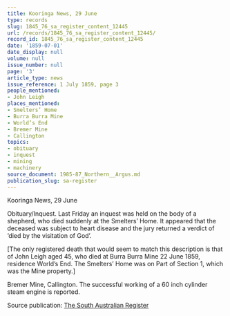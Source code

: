 ```yaml
---
title: Kooringa News, 29 June
type: records
slug: 1845_76_sa_register_content_12445
url: /records/1845_76_sa_register_content_12445/
record_id: 1845_76_sa_register_content_12445
date: '1859-07-01'
date_display: null
volume: null
issue_number: null
page: '3'
article_type: news
issue_reference: 1 July 1859, page 3
people_mentioned:
- John Leigh
places_mentioned:
- Smelters’ Home
- Burra Burra Mine
- World’s End
- Bremer Mine
- Callington
topics:
- obituary
- inquest
- mining
- machinery
source_document: 1985-87_Northern__Argus.md
publication_slug: sa-register
---
```


Kooringa News, 29 June

Obituary/Inquest.  Last Friday an inquest was held on the body of a shepherd, who died suddenly at the Smelters’ Home.  It appeared that the deceased was subject to heart disease and the jury returned a verdict of ‘died by the visitation of God’.

[The only registered death that would seem to match this description is that of John Leigh aged 45, who died at Burra Burra Mine 22 June 1859, residence World’s End.  The Smelters’ Home was on Part of Section 1, which was the Mine property.]

Bremer Mine, Callington.  The successful working of a 60 inch cylinder steam engine is reported.

Source publication: [The South Australian Register](/publications/sa-register/)
